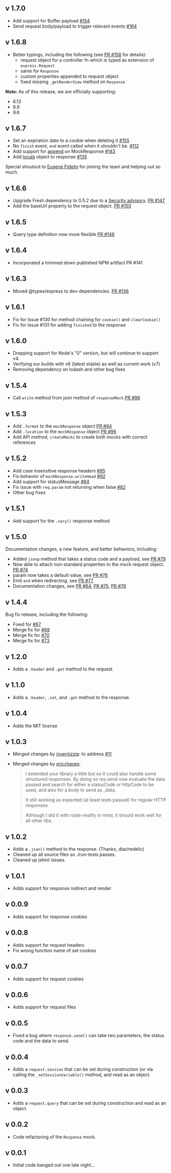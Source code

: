 v 1.7.0
-------

 - Add support for Buffer payload [#154][154]
 - Send request body/payload to trigger relevant events [#164][164] 

 [154]: https://github.com/howardabrams/node-mocks-http/pull/154
 [164]: https://github.com/howardabrams/node-mocks-http/pull/164
 
v 1.6.8
-------

  - Better typings, including the following (see [PR #158][158] for details):
    - request object for a controller fn which is typed as extension of `express.Request`
    - same for `Response`
    - custom properties appended to request object
    - fixed missing `_getRenderView` method on `Response`

  **Note:** As of this release, we are officially supporting:
  - 6.13
  - 8.9
  - 9.6

  [158]: https://github.com/howardabrams/node-mocks-http/pull/158

v 1.6.7
-------

  - Set an expiration date to a cookie when deleting it [#155][155]
  - No `finish` event, `end` event called when it shouldn't be. [#112][112]
  - Add support for [append][] on MockResponse [#143][143]
  - Add [locals][] object to response [#135][135]

  Special shoutout to [Eugene Fidelin](https://github.com/eugef) for
  joining the team and helping out so much.

  [112]: https://github.com/howardabrams/node-mocks-http/issues/112
  [135]: https://github.com/howardabrams/node-mocks-http/issues/135
  [143]: https://github.com/howardabrams/node-mocks-http/issues/143
  [155]: https://github.com/howardabrams/node-mocks-http/issues/155
  [append]: http://expressjs.com/en/api.html#res.append
  [locals]: https://expressjs.com/en/api.html#res.locals

v 1.6.6
-------

  - Upgrade Fresh dependency to 0.5.2 due to a [Security advisory][166-SA]. [PR #147](https://github.com/howardabrams/node-mocks-http/pull/147)
  - Add the baseUrl property to the request object. [PR #150](https://github.com/howardabrams/node-mocks-http/pull/150)

  [166-SA]: https://nodesecurity.io/advisories/526

v 1.6.5
-------

  - Query type definition now more flexible [PR #146](https://github.com/howardabrams/node-mocks-http/pull/146)

v 1.6.4
-------

  - Incorporated a trimmed down published NPM artifact PR #141

v 1.6.3
-------

  - Moved @types/express to dev-dependencies. [PR #136][136]

  [136]: https://github.com/howardabrams/node-mocks-http/issues/136

v 1.6.1
-------

  - Fix for Issue #130 for method chaining for `cookie()` and `clearCookie()`
  - Fix for Issue #131 for adding `finished` to the response

v 1.6.0
-------

  - Dropping support for Node's "0" version, but will continue to support v4.
  - Verifying our builds with v6 (latest stable) as well as current work (v7)
  - Removing dependency on lodash and other bug fixes

v 1.5.4
-------

  * Call `write` method from json method of `responseMock` [PR #98][98]

  [98]: https://github.com/howardabrams/node-mocks-http/issues/98

v 1.5.3
-------

  * Add `.format` to the `mockResponse` object [PR #94][94]
  * Add `.location` to the `mockResponse` object [PR #96][96]
  * Add API method, `createMocks` to create both mocks with correct references

  [96]: https://github.com/howardabrams/node-mocks-http/issues/96
  [94]: https://github.com/howardabrams/node-mocks-http/issues/94

v 1.5.2
-------

  * Add case insensitive response headers [#85][85]
  * Fix behavior of `mockResponse.writeHead` [#92][92]
  * Add support for statusMessage [#84][84]
  * Fix issue with `req.param` not returning when false [#82][82]
  * Other bug fixes

  [92]: https://github.com/howardabrams/node-mocks-http/issues/92
  [84]: https://github.com/howardabrams/node-mocks-http/issues/84
  [82]: https://github.com/howardabrams/node-mocks-http/issues/82
  [85]: https://github.com/howardabrams/node-mocks-http/issues/85


v 1.5.1
-------

  * Add support for the `.vary()` response method

v 1.5.0
-------

Documentation changes, a new feature, and better behaviors, including:

  * Added `jsonp` method that takes a status code and a payload, see [PR #79][79]
  * Now able to attach non-standard properties to the mock request object. [PR #74][74]
  * param now takes a default value, see [PR #76][76]
  * Emit `end` when redirecting, see [PR #77][77]
  * Documentation changes, see [PR #64][64], [PR #75][75], [PR #78][78]

  [64]: https://github.com/howardabrams/node-mocks-http/issues/64
  [74]: https://github.com/howardabrams/node-mocks-http/issues/74
  [75]: https://github.com/howardabrams/node-mocks-http/issues/75
  [76]: https://github.com/howardabrams/node-mocks-http/issues/76
  [77]: https://github.com/howardabrams/node-mocks-http/issues/77
  [78]: https://github.com/howardabrams/node-mocks-http/issues/78
  [79]: https://github.com/howardabrams/node-mocks-http/issues/79


v 1.4.4
-------

  Bug fix release, including the following:
  * Fixed for [#67][67]
  * Merge fix for [#68][68]
  * Merge fix for [#70][70]
  * Merge fix for [#73][73]

  [67]: https://github.com/howardabrams/node-mocks-http/issues/67
  [68]: https://github.com/howardabrams/node-mocks-http/issues/68
  [70]: https://github.com/howardabrams/node-mocks-http/issues/70
  [73]: https://github.com/howardabrams/node-mocks-http/issues/73

v 1.2.0
---

  * Adds a `.header` and `.get` method to the request.

v 1.1.0
---

  * Adds a `.header`, `.set`, and `.get` method to the response.

v 1.0.4
---

  * Adds the MIT license

v 1.0.3
---

  * Merged changes by [invernizzie](https://github.com/invernizzie):
    to address [#11](https://github.com/howardabrams/node-mocks-http/pull/11)

  * Merged changes by [ericchaves](https://github.com/ericchaves):
    > I extended your library a little but so it could also handle
    > some structured responses. By doing so res.send now evaluate the
    > data passed and search for either a statusCode or httpCode to be
    > used, and also for a body to send as _data.
    >
    > It still working as expected (at least tests passed) for regular
    > HTTP responses.
    >
    > Although I did it with node-restify in mind, it should work well
    > for all other libs.

v 1.0.2
---

  * Adds a `.json()` method to the response. (Thanks, diachedelic)
  * Cleaned up all source files so ./run-tests passes.
  * Cleaned up jshint issues.

v 1.0.1
---

  * Adds support for response redirect and render

v 0.0.9
---

  * Adds support for response cookies

v 0.0.8
---

  * Adds support for request headers
  * Fix wrong function name of set cookies

v 0.0.7
---

  * Adds support for request cookies

v 0.0.6
---

  * Adds support for request files

v 0.0.5
---

  * Fixed a bug where `response.send()` can take two parameters, the status code and the data to send.

v 0.0.4
---

  * Adds a `request.session` that can be set during construction (or via calling the `_setSessionVariable()` method, and read as an object.

v 0.0.3
---

  * Adds a `request.query` that can be set during construction and read as an object.

v 0.0.2
---

  * Code refactoring of the `Response` mock.

v 0.0.1
---

  * Initial code banged out one late night...
